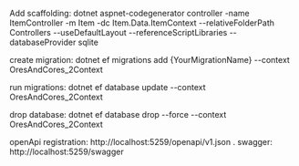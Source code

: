 
Add scaffolding:
dotnet aspnet-codegenerator controller -name ItemController -m Item -dc Item.Data.ItemContext --relativeFolderPath Controllers --useDefaultLayout --referenceScriptLibraries --databaseProvider sqlite

create migration:
dotnet ef migrations add {YourMigrationName} --context OresAndCores_2Context

run migrations:
dotnet ef database update --context OresAndCores_2Context

drop database:
dotnet ef database drop --force --context OresAndCores_2Context

openApi registration: http://localhost:5259/openapi/v1.json . 
swagger:  http://localhost:5259/swagger